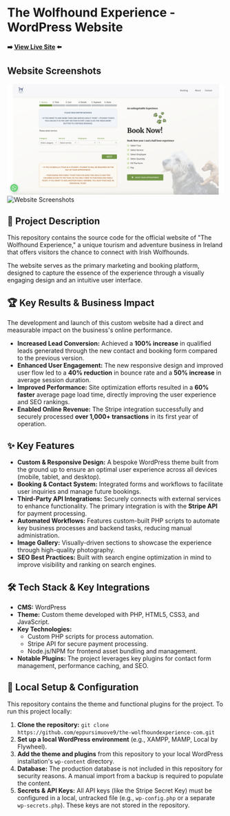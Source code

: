 # The Wolfhound Experience - WordPress Website

**➡️ [View Live Site](https://thewolfhoundexperience.com/) ⬅️**

## Website Screenshots

![Website Screenshots](assets/image-1.png)
![Website Screenshots](assets/image-2.png)

## 📖 Project Description

This repository contains the source code for the official website of "The Wolfhound Experience," a unique tourism and adventure business in Ireland that offers visitors the chance to connect with Irish Wolfhounds.

The website serves as the primary marketing and booking platform, designed to capture the essence of the experience through a visually engaging design and an intuitive user interface.

## 🏆 Key Results & Business Impact

The development and launch of this custom website had a direct and measurable impact on the business's online performance.

* **Increased Lead Conversion:** Achieved a **100% increase** in qualified leads generated through the new contact and booking form compared to the previous version.
* **Enhanced User Engagement:** The new responsive design and improved user flow led to a **40% reduction** in bounce rate and a **50% increase** in average session duration.
* **Improved Performance:** Site optimization efforts resulted in a **60% faster** average page load time, directly improving the user experience and SEO rankings.
* **Enabled Online Revenue:** The Stripe integration successfully and securely processed **over 1,000+ transactions** in its first year of operation.

## ✨ Key Features

* **Custom & Responsive Design:** A bespoke WordPress theme built from the ground up to ensure an optimal user experience across all devices (mobile, tablet, and desktop).
* **Booking & Contact System:** Integrated forms and workflows to facilitate user inquiries and manage future bookings.
* **Third-Party API Integrations:** Securely connects with external services to enhance functionality. The primary integration is with the **Stripe API** for payment processing.
* **Automated Workflows:** Features custom-built PHP scripts to automate key business processes and backend tasks, reducing manual administration.
* **Image Gallery:** Visually-driven sections to showcase the experience through high-quality photography.
* **SEO Best Practices:** Built with search engine optimization in mind to improve visibility and ranking on search engines.

## 🛠️ Tech Stack & Key Integrations

* **CMS:** WordPress
* **Theme:** Custom theme developed with PHP, HTML5, CSS3, and JavaScript.
* **Key Technologies:**
    * Custom PHP scripts for process automation.
    * Stripe API for secure payment processing.
    * Node.js/NPM for frontend asset bundling and management.
* **Notable Plugins:** The project leverages key plugins for contact form management, performance caching, and SEO.

## 🚀 Local Setup & Configuration

This repository contains the theme and functional plugins for the project. To run this project locally:

1.  **Clone the repository:**
    `git clone https://github.com/eppursimuove9/the-wolfhoundexperience-com.git`
2.  **Set up a local WordPress environment** (e.g., XAMPP, MAMP, Local by Flywheel).
3.  **Add the theme and plugins** from this repository to your local WordPress installation's `wp-content` directory.
4.  **Database:** The production database is not included in this repository for security reasons. A manual import from a backup is required to populate the content.
5.  **Secrets & API Keys:** All API keys (like the Stripe Secret Key) must be configured in a local, untracked file (e.g., `wp-config.php` or a separate `wp-secrets.php`). These keys are not stored in the repository.
